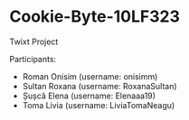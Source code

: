 # Cookie-Byte-10LF323
Twixt Project

Participants:
 - Roman Onisim (username: onisimm)
 - Sultan Roxana (username: RoxanaSultan)
 - Șușcă Elena (username: Elenaaa19)
 - Toma Livia (username: LiviaTomaNeagu)
